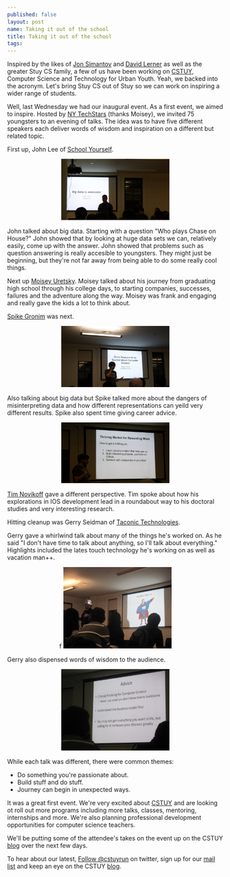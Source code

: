 ```yaml
---
published: false
layout: post
name: Taking it out of the school 
title: Taking it out of the school 
tags: 
---
```


Inspired by the likes of <a href="https://twitter.com/JonSimantov">Jon
Simantov</a> and <a href="https://twitter.com/davidblerner">David
Lerner</a> as well as the greater Stuy CS family, a few of us have
been working on <a href="http://cstuy.org">CSTUY</a>, Computer Science
and Technology for Urban Youth. Yeah, we backed into the
acronym. Let's bring Stuy CS out of Stuy so we can work on inspiring
a wider range of students.

Well, last Wednesday we had our inaugural event. As a first event, we
aimed to inspire. Hosted
by <a href="http://www.techstars.com/program/locations/nyc/">NY
TechStars</a> (thanks Moisey), we invited 75 youngsters to an evening
of talks. The idea was to have five different speakers each deliver
words of wisdom and inspiration on a different but related topic.

First up, John Lee of <a href="http://schoolyourself.org/index.html">School Yourself</a>.

<div align="center">
<a href="http://cestlaz.github.com/img/techstars-2-6/johnlee.png" rel="lightbox">
<img width="50%" src="/img/techstars-2-6/johnlee.png" class="" alt="" />
</a>
</div>

John talked about big data. Starting with a question "Who plays Chase
on House?" John showed that by looking at huge data sets we can,
relatively easily, come up with the answer. John showed that problems
such as question answering is really accesible to youngsters. They
might just be beginning, but they're not far away from being able to
do some really cool things.

Next up <a href="https://twitter.com/moiseyuretsky">Moisey Uretsky</a>. Moisey talked about his journey from
graduating high school through his college days, to starting
companies, successes, failures and the adventure along the way. Moisey was frank and engaging and really gave the kids a lot to think about.

<a href="https://twitter.com/spikegronim">Spike Gronim</a> was next. 


<div align="center">
<a href="/img/techstars-2-6/spike.png" rel="lightbox">
<img width="50%" src="/img/techstars-2-6/spike.png" class="" alt="" />
</a>
</div>

Also talking about big data but Spike talked more about the dangers of
misinterpreting data and how different representations can yeild very
different results. Spike also spent time giving career advice.


<div align="center">
<a href="/img/techstars-2-6/spike2.png" rel="lightbox">
<img width="50%" src="/img/techstars-2-6/spike2.png" class="" alt="" />
</a>
</div>



<a href="https://twitter.com/TimNovikoff">Tim Novikoff</a> gave a different perspective. Tim spoke about how his explorations in IOS development lead in a roundabout way to his doctoral studies and very interesting research.


Hitting cleanup was Gerry Seidman of <a href="http://www.tactonic.com/company.html">Taconic Technologies</a>. 

Gerry gave a whirlwind talk about many of the things he's worked on. As he said "I don't have time to talk about anything, so I'll talk about everything." Highlights included the lates touch technology he's working on as well as vacation man++.

<div align="center">f
<a href="/img/techstars-2-6/vacationman.png" rel="lightbox">
<img width="50%" src="/img/techstars-2-6/vacationman.png" class="" alt="" />
</a>
</div>

Gerry also dispensed words of wisdom to the audience.

<div align="center">
<a href="/img/techstars-2-6/gerryadvice.png" rel="lightbox">
<img width="50%" src="/img/techstars-2-6/gerryadvice.png" class="" alt="" />
</a>
</div>


While each talk was different, there were common themes:

<ul>
<li>Do something you're passionate about.</li>
<li>Build stuff and do stuff.</li>
<li>Journey can begin in unexpected ways.</li>
</ul>

It was a great first event. We're very excited about <a
href="http://cstuy.org">CSTUY</a> and are looking ot roll out more
programs including more talks, classes, mentoring, internships and
more. We're also planning professional development opportunities for
computer science teachers.


We'll be putting some of the attendee's takes on the event up on the
CSTUY <a href="http://cstuy.org/blog">blog</a> over the next few days.

To hear about our latest, <a href="https://twitter.com/cstuyrun"
class="twitter-follow-button" data-show-count="false"
data-size="large">Follow @cstuyrun</a> <script>!function(d,s,id){var
js,fjs=d.getElementsByTagName(s)[0];if(!d.getElementById(id)){js=d.createElement(s);js.id=id;js.src="//platform.twitter.com/widgets.js";fjs.parentNode.insertBefore(js,fjs);}}(document,"script","twitter-wjs");</script>
on twitter, sign up for our <a href="http://cstuy.org">mail list</a>
and keep an eye on the CSTUY <a
href="https://cstuy.org/blog">blog</a>.


